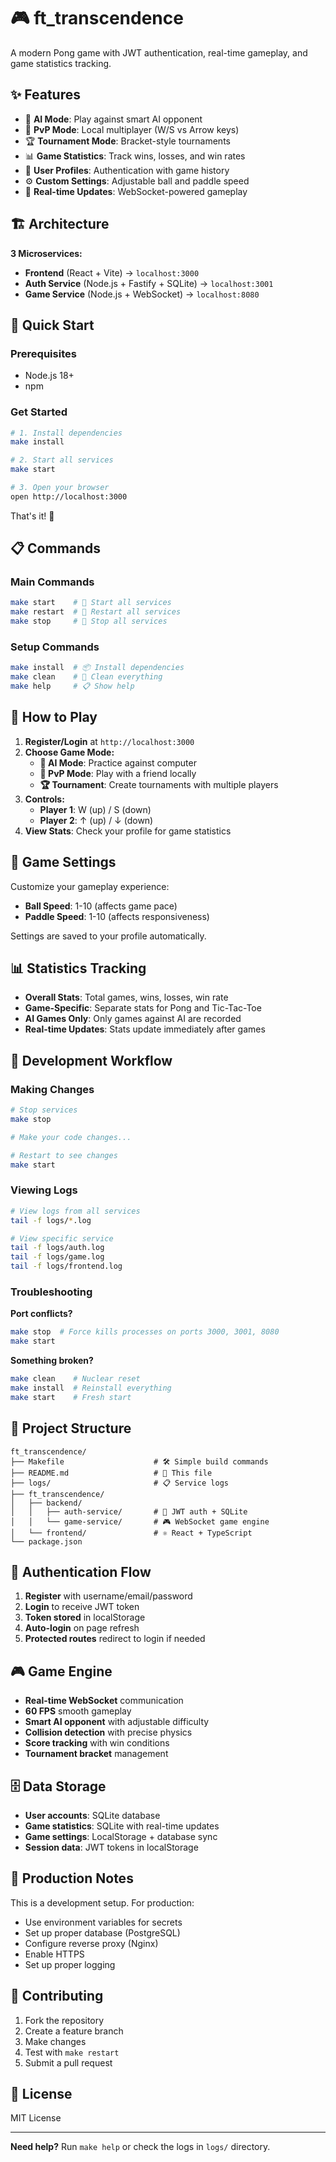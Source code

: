 # 🎮 ft_transcendence

A modern Pong game with JWT authentication, real-time gameplay, and game statistics tracking.

## ✨ Features

- 🤖 **AI Mode**: Play against smart AI opponent
- 👥 **PvP Mode**: Local multiplayer (W/S vs Arrow keys)
- 🏆 **Tournament Mode**: Bracket-style tournaments
- 📊 **Game Statistics**: Track wins, losses, and win rates
- 👤 **User Profiles**: Authentication with game history
- ⚙️ **Custom Settings**: Adjustable ball and paddle speed
- 📱 **Real-time Updates**: WebSocket-powered gameplay

## 🏗️ Architecture

**3 Microservices:**

- **Frontend** (React + Vite) → `localhost:3000`
- **Auth Service** (Node.js + Fastify + SQLite) → `localhost:3001`
- **Game Service** (Node.js + WebSocket) → `localhost:8080`

## 🚀 Quick Start

### Prerequisites

- Node.js 18+
- npm

### Get Started

```bash
# 1. Install dependencies
make install

# 2. Start all services
make start

# 3. Open your browser
open http://localhost:3000
```

That's it! 🎉

## 📋 Commands

### Main Commands

```bash
make start    # 🚀 Start all services
make restart  # 🔄 Restart all services
make stop     # 🛑 Stop all services
```

### Setup Commands

```bash
make install  # 📦 Install dependencies
make clean    # 🧹 Clean everything
make help     # 📋 Show help
```

## 🎯 How to Play

1. **Register/Login** at `http://localhost:3000`
2. **Choose Game Mode:**
   - **🤖 AI Mode**: Practice against computer
   - **👥 PvP Mode**: Play with a friend locally
   - **🏆 Tournament**: Create tournaments with multiple players
3. **Controls:**
   - **Player 1**: W (up) / S (down)
   - **Player 2**: ↑ (up) / ↓ (down)
4. **View Stats**: Check your profile for game statistics

## 🔧 Game Settings

Customize your gameplay experience:

- **Ball Speed**: 1-10 (affects game pace)
- **Paddle Speed**: 1-10 (affects responsiveness)

Settings are saved to your profile automatically.

## 📊 Statistics Tracking

- **Overall Stats**: Total games, wins, losses, win rate
- **Game-Specific**: Separate stats for Pong and Tic-Tac-Toe
- **AI Games Only**: Only games against AI are recorded
- **Real-time Updates**: Stats update immediately after games

## 🔄 Development Workflow

### Making Changes

```bash
# Stop services
make stop

# Make your code changes...

# Restart to see changes
make start
```

### Viewing Logs

```bash
# View logs from all services
tail -f logs/*.log

# View specific service
tail -f logs/auth.log
tail -f logs/game.log
tail -f logs/frontend.log
```

### Troubleshooting

**Port conflicts?**

```bash
make stop  # Force kills processes on ports 3000, 3001, 8080
make start
```

**Something broken?**

```bash
make clean    # Nuclear reset
make install  # Reinstall everything
make start    # Fresh start
```

## 📁 Project Structure

```
ft_transcendence/
├── Makefile                    # 🛠️ Simple build commands
├── README.md                   # 📖 This file
├── logs/                       # 📋 Service logs
├── ft_transcendence/
│   ├── backend/
│   │   ├── auth-service/       # 🔐 JWT auth + SQLite
│   │   └── game-service/       # 🎮 WebSocket game engine
│   └── frontend/               # ⚛️ React + TypeScript
└── package.json
```

## 🔐 Authentication Flow

1. **Register** with username/email/password
2. **Login** to receive JWT token
3. **Token stored** in localStorage
4. **Auto-login** on page refresh
5. **Protected routes** redirect to login if needed

## 🎮 Game Engine

- **Real-time WebSocket** communication
- **60 FPS** smooth gameplay
- **Smart AI opponent** with adjustable difficulty
- **Collision detection** with precise physics
- **Score tracking** with win conditions
- **Tournament bracket** management

## 🗄️ Data Storage

- **User accounts**: SQLite database
- **Game statistics**: SQLite with real-time updates
- **Game settings**: LocalStorage + database sync
- **Session data**: JWT tokens in localStorage

## 🚀 Production Notes

This is a development setup. For production:

- Use environment variables for secrets
- Set up proper database (PostgreSQL)
- Configure reverse proxy (Nginx)
- Enable HTTPS
- Set up proper logging

## 🤝 Contributing

1. Fork the repository
2. Create a feature branch
3. Make changes
4. Test with `make restart`
5. Submit a pull request

## 📝 License

MIT License

---

**Need help?** Run `make help` or check the logs in `logs/` directory.
